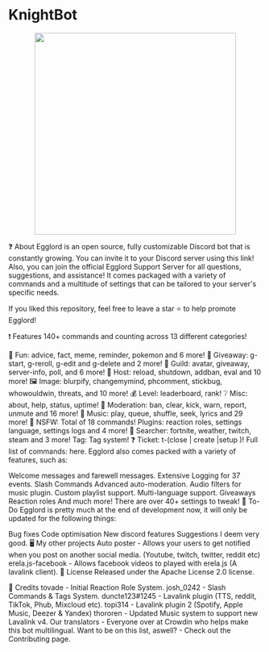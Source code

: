 # KnightBot



<p align="center">
  <img src="https://github.com/icare0/KnightBot/assets/114292781/ee452047-db83-4474-8c2d-d4dbe6bc87db" width="400" height="400">
</p>
❓ About
Egglord is an open source, fully customizable Discord bot that is constantly growing. You can invite it to your Discord server using this link! Also, you can join the official Egglord Support Server for all questions, suggestions, and assistance! It comes packaged with a variety of commands and a multitude of settings that can be tailored to your server's specific needs.

If you liked this repository, feel free to leave a star ⭐ to help promote Egglord!

❗ Features
140+ commands and counting across 13 different categories!

🎉 Fun: advice, fact, meme, reminder, pokemon and 6 more!
🎁 Giveaway: g-start, g-reroll, g-edit and g-delete and 2 more!
💬 Guild: avatar, giveaway, server-info, poll, and 6 more!
👑 Host: reload, shutdown, addban, eval and 10 more!
🖼 Image: blurpify, changemymind, phcomment, stickbug, whowouldwin, threats, and 10 more!
💰 Level: leaderboard, rank!
❔ Misc: about, help, status, uptime!
🚓 Moderation: ban, clear, kick, warn, report, unmute and 16 more!
🎵 Music: play, queue, shuffle, seek, lyrics and 29 more!
🔞 NSFW: Total of 18 commands!
Plugins: reaction roles, settings language, settings logs and 4 more!
🔎 Searcher: fortnite, weather, twitch, steam and 3 more!
Tag: Tag system!
❓ Ticket: t-(close | create |setup )!
Full list of commands: here.
Egglord also comes packed with a variety of features, such as:

Welcome messages and farewell messages.
Extensive Logging for 37 events.
Slash Commands
Advanced auto-moderation.
Audio filters for music plugin.
Custom playlist support.
Multi-language support.
Giveaways
Reaction roles
And much more! There are over 40+ settings to tweak!
📝 To-Do
Egglord is pretty much at the end of development now, it will only be updated for the following things:

Bug fixes
Code optimisation
New discord features
Suggestions I deem very good.
🖥️ My other projects
Auto poster - Allows your users to get notified when you post on another social media. (Youtube, twitch, twitter, reddit etc)
erela.js-facebook - Allows facebook videos to played with erela.js (A lavalink client).
📖 License
Released under the Apache License 2.0 license.

📜 Credits
tovade - Initial Reaction Role System.
josh_0242 - Slash Commands & Tags System.
duncte123#1245 - Lavalink plugin (TTS, reddit, TikTok, Phub, Mixcloud etc).
topi314 - Lavalink plugin 2 (Spotify, Apple Music, Deezer & Yandex)
thororen - Updated Music system to support new Lavalink v4.
Our translators - Everyone over at Crowdin who helps make this bot multilingual.
Want to be on this list, aswell? - Check out the Contributing page.
